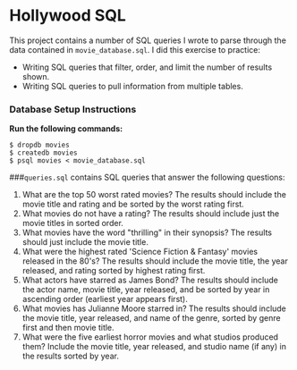 # Hollywood SQL

This project contains a number of SQL queries I wrote to parse through the data contained in `movie_database.sql`. I did this exercise to practice:
* Writing SQL queries that filter, order, and limit the number of results shown.
* Writing SQL queries to pull information from multiple tables.

### Database Setup Instructions

**Run the following commands:**
```no-highlight
$ dropdb movies
$ createdb movies
$ psql movies < movie_database.sql
```

###`queries.sql` contains SQL queries that answer the following questions:

1. What are the top 50 worst rated movies? The results should include the movie title and rating and be sorted by the worst rating first.
2. What movies do not have a rating? The results should include just the movie titles in sorted order.
3. What movies have the word "thrilling" in their synopsis? The results should just include the movie title.
4. What were the highest rated 'Science Fiction & Fantasy' movies released in the 80's? The results should include the movie title, the year released, and rating sorted by highest rating first.
5. What actors have starred as James Bond? The results should include the actor name, movie title, year released, and be sorted by year in ascending order (earliest year appears first).
6. What movies has Julianne Moore starred in? The results should include the movie title, year released, and name of the genre, sorted by genre first and then movie title.
7. What were the five earliest horror movies and what studios produced them? Include the movie title, year released, and studio name (if any) in the results sorted by year.
